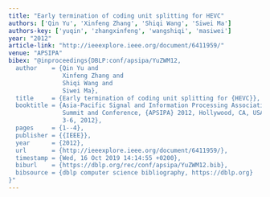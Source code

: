 ```yaml
---
title: "Early termination of coding unit splitting for HEVC"
authors: ['Qin Yu', 'Xinfeng Zhang', 'Shiqi Wang', 'Siwei Ma']
authors-key: ['yuqin', 'zhangxinfeng', 'wangshiqi', 'masiwei']
year: "2012"
article-link: "http://ieeexplore.ieee.org/document/6411959/"
venue: "APSIPA"
bibex: "@inproceedings{DBLP:conf/apsipa/YuZWM12,
  author    = {Qin Yu and
               Xinfeng Zhang and
               Shiqi Wang and
               Siwei Ma},
  title     = {Early termination of coding unit splitting for {HEVC}},
  booktitle = {Asia-Pacific Signal and Information Processing Association Annual
               Summit and Conference, {APSIPA} 2012, Hollywood, CA, USA, December
               3-6, 2012},
  pages     = {1--4},
  publisher = {{IEEE}},
  year      = {2012},
  url       = {http://ieeexplore.ieee.org/document/6411959/},
  timestamp = {Wed, 16 Oct 2019 14:14:55 +0200},
  biburl    = {https://dblp.org/rec/conf/apsipa/YuZWM12.bib},
  bibsource = {dblp computer science bibliography, https://dblp.org}
}"
---
```

